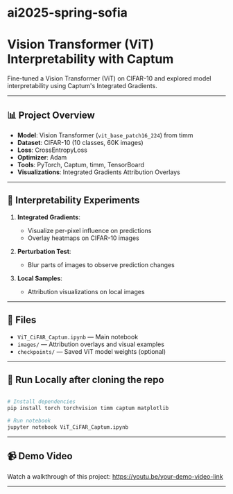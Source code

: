 # ai2025-spring-sofia

# Vision Transformer (ViT) Interpretability with Captum

Fine-tuned a Vision Transformer (ViT) on CIFAR-10 and explored model interpretability using Captum's Integrated Gradients.

---

## 📊 Project Overview
- **Model**: Vision Transformer (`vit_base_patch16_224`) from timm
- **Dataset**: CIFAR-10 (10 classes, 60K images)
- **Loss**: CrossEntropyLoss
- **Optimizer**: Adam
- **Tools**: PyTorch, Captum, timm, TensorBoard
- **Visualizations**: Integrated Gradients Attribution Overlays

---

## 🧠 Interpretability Experiments
1. **Integrated Gradients**:
   - Visualize per-pixel influence on predictions
   - Overlay heatmaps on CIFAR-10 images

2. **Perturbation Test**:
   - Blur parts of images to observe prediction changes

3. **Local Samples**:
   - Attribution visualizations on local images

---

## 📂 Files
- `ViT_CiFAR_Captum.ipynb` — Main notebook
- `images/` — Attribution overlays and visual examples
- `checkpoints/` — Saved ViT model weights (optional)

---

## 🚀 Run Locally after cloning the repo
```bash

# Install dependencies
pip install torch torchvision timm captum matplotlib

# Run notebook
jupyter notebook ViT_CiFAR_Captum.ipynb
```

---

## 📹 Demo Video
Watch a walkthrough of this project:
https://youtu.be/your-demo-video-link

---


